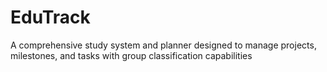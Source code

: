 # EduTrack
A comprehensive study system and planner designed to manage projects, milestones, and tasks with group classification capabilities
